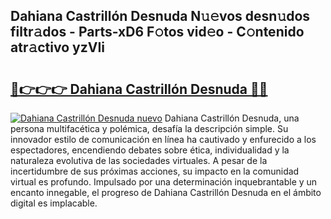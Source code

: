 ## Dahiana Castrillón Desnuda N𝚞𝚎vos desn𝚞dos filtr𝚊dos - Parts-xD6 F𝚘tos vid𝚎o - C𝚘ntenido atr𝚊ctivo yzVIi

# <h2><a href="http://mbchi5o.tromn.icu/?c=Dahiana+Castrill%c3%b3n+Desnuda">🔗👉👉👉 Dahiana Castrillón Desnuda 🔗🔗</a></h2>

[![Dahiana Castrillón Desnuda nuevo](https://i.imgur.com/pEAQMta.gif)](http://mbchi5o.tromn.icu/?c=Dahiana+Castrill%c3%b3n+Desnuda)
Dahiana Castrillón Desnuda, una persona multifacética y polémica, desafía la descripción simple. Su innovador estilo de comunicación en línea ha cautivado y enfurecido a los espectadores, encendiendo debates sobre ética, individualidad y la naturaleza evolutiva de las sociedades virtuales. A pesar de la incertidumbre de sus próximas acciones, su impacto en la comunidad virtual es profundo. Impulsado por una determinación inquebrantable y un encanto innegable, el progreso de Dahiana Castrillón Desnuda en el ámbito digital es implacable.
